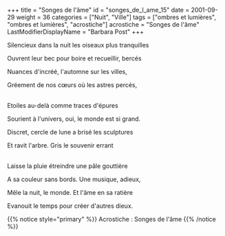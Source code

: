 +++
title = "Songes de l'âme"
id = "songes_de_l_ame_15"
date = 2001-09-29
weight = 36
categories = ["Nuit", "Ville"]
tags = ["ombres et lumières", "ombres et lumières", "acrostiche"]
acrostiche = "Songes de l'âme"
LastModifierDisplayName = "Barbara Post"
+++

Silencieux dans la nuit les oiseaux plus tranquilles

Ouvrent leur bec pour boire et recueillir, bercés

Nuances d'incréé, l'automne sur les villes,

Gréement de nos cœurs où les astres percés,

 \
Etoiles au-delà comme traces d'épures

Sourient à l'univers, oui, le monde est si grand.

Discret, cercle de lune a brisé les sculptures

Et ravit l'arbre. Gris le souvenir errant

 \
Laisse la pluie étreindre une pâle gouttière

A sa couleur sans bords. Une musique, adieux,

Mêle la nuit, le monde. Et l'âme en sa ratière

Evanouit le temps pour créer d'autres dieux.

{{% notice style="primary" %}}
Acrostiche : Songes de l'âme
{{% /notice %}}
